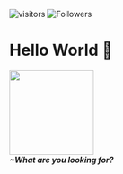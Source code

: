 ![visitors](https://visitor-badge.laobi.icu/badge?page_id=theskinnyrat.theskinnyrat)
![Followers](https://img.shields.io/github/followers/TheSkinnyRat?style=social)
# Hello World 👋

<img src="https://ramadhan-block.r.server.nyrat.id/assets/frontend/img/cat-girl.gif" width="150">\
_***~What are you looking for?***_
